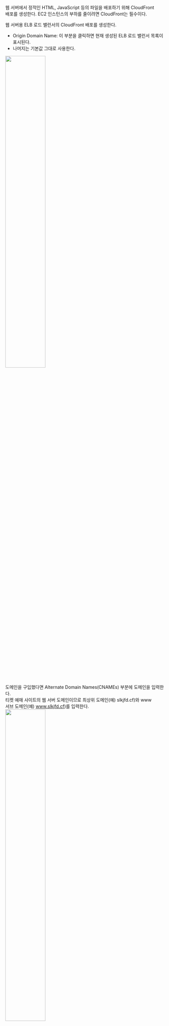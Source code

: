 웹 서버에서 정적인 HTML, JavaScript 등의 파일을 배포하기 위해 CloudFront  
배포를 생성한다. EC2 인스턴스의 부하를 줄이려면 CloudFront는 필수이다.  
  
웹 서버용 ELB 로드 밸런서의 CloudFront 배포를 생성한다.   
- Origin Domain Name: 이 부분을 클릭하면 현재 생성된 ELB 로드 밸런서 목록이  
표시된다.  
- 나머지는 기본값 그대로 사용한다.  
<img src="https://user-images.githubusercontent.com/33191974/159918704-80597fdc-278e-4fde-8ab9-eedd5063b112.png" width="50%" height="50%"/>  
  
도메인을 구입했다면 Alternate Domain Names(CNAMEs) 부분에 도메인을 입력한다.  
티켓 예매 사이트의 웹 서버 도메인이므로 최상위 도메인(예) slkjfd.cf)와 www  
서브 도메인(예) www.slkjfd.cf)를 입력한다.  
<img src="https://user-images.githubusercontent.com/33191974/159919308-a7d0278e-c69f-4703-bb92-0d0b7300b91d.png" width="50%" height="50%"/>  
  
웹 서버용 CloudFront 배포를 생성한 모습이다.   
<img src="https://user-images.githubusercontent.com/33191974/159919622-c5313043-e6ac-46a9-a866-1761b7e95851.png" width="50%" height="50%"/>   






















